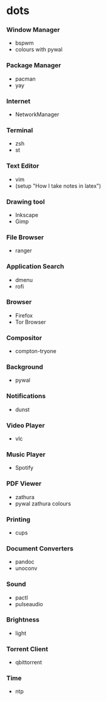 # dots
### Window Manager
* bspwm
* colours with pywal

### Package Manager
* pacman
* yay

### Internet
* NetworkManager

### Terminal
* zsh
* st

### Text Editor
* vim
* (setup "How I take notes in latex")

### Drawing tool
* Inkscape
* Gimp

### File Browser
* ranger

### Application Search
* dmenu
* rofi

### Browser
* Firefox
* Tor Browser

### Compositor
* compton-tryone

### Background
* pywal

### Notifications
* dunst

### Video Player
* vlc

### Music Player
* Spotify

### PDF Viewer
* zathura
* pywal zathura colours

### Printing
* cups

### Document Converters
* pandoc
* unoconv

### Sound
* pactl
* pulseaudio

### Brightness
* light

### Torrent Client
* qbittorrent

### Time
* ntp
